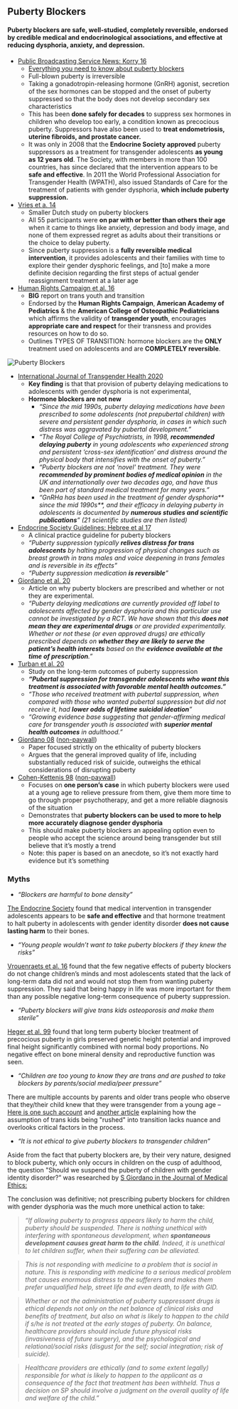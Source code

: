 ## Puberty Blockers
#### Puberty blockers are safe, well-studied, completely reversible, endorsed by credible medical and endocrinological associations, and effective at reducing dysphoria, anxiety, and depression.

*   [Public Broadcasting Service News: Korry 16](https://www.pbs.org/newshour/nation/puberty-blockers-may-improve-mental-health-transgender-adolescents)
    *   <span style="text-decoration:underline;">Everything you need to know about puberty blockers</span> 
    *   Full-blown puberty is irreversible
    *   Taking a gonadotropin-releasing hormone (GnRH) agonist, secretion of the sex hormones can be stopped and the onset of puberty suppressed so that the body does not develop secondary sex characteristics
    *   This has been **done safely for decades** to suppress sex hormones in children who develop too early, a condition known as precocious puberty. Suppressors have also been used to **treat endometriosis, uterine fibroids, and prostate cancer.**
    *   It was only in 2008 that the **Endocrine Society approved** puberty suppressors as a treatment for transgender adolescents **as young as 12 years old**. The Society, with members in more than 100 countries, has since declared that the intervention appears to be **safe and effective**.  In 2011 the World Professional Association for Transgender Health (WPATH), also issued Standards of Care for the treatment of patients with gender dysphoria, **which include puberty suppression.**
*   [Vries et a. 14](https://pediatrics.aappublications.org/content/early/2014/09/02/peds.2013-2958?sso=1&sso_redirect_count=1&nfstatus=401&nftoken=00000000-0000-0000-0000-000000000000&nfstatusdescription=ERROR%3a+No+local+token)
    *   Smaller Dutch study on puberty blockers
    *   All 55 participants were **on par with or better than others their age** when it came to things like anxiety, depression and body image, and none of them expressed regret as adults about their transitions or the choice to delay puberty.
    *   Since puberty suppression is a **fully reversible medical intervention**, it provides adolescents and their families with time to explore their gender dysphoric feelings, and [to] make a more definite decision regarding the first steps of actual gender reassignment treatment at a later age
*   [Human Rights Campaign et al. 16](https://assets2.hrc.org/files/documents/SupportingCaringforTransChildren.pdf)
    *   **BIG** report on trans youth and transition
    *   Endorsed by the **Human Rights Campaign**, **American Academy of Pediatrics** & the **American College of Osteopathic Pediatricians** which affirms the validity of **transgender youth**, encourages **appropriate care and respect** for their transness and provides resources on how to do so.
    *   Outlines TYPES OF TRANSITION: hormone blockers are the **ONLY** treatment used on adolescents and are **COMPLETELY reversible**.

![Puberty Blockers](https://raw.githubusercontent.com/NB419/source-library/master/images/puberty_blockers.png)

*   [International Journal of Transgender Health 2020](https://doi.org/10.1080/26895269.2020.1747768)
    *   **Key finding** is that that provision of puberty delaying medications to adolescents with gender dysphoria is not experimental, 
    *   **Hormone blockers are not new**
        *   _“Since the mid 1990s, puberty delaying medications have been prescribed to some adolescents (not prepubertal children) with severe and persistent gender dysphoria, in cases in which such distress was aggravated by pubertal development.”_
        *   _“The Royal College of Psychiatrists, in 1998, **recommended delaying puberty** in young adolescents who experienced  strong and persistent ‘cross-sex  identification’ and distress around the physical body that intensifies with the onset of puberty.”_
        *   _“Puberty blockers are not ‘novel' treatment. They were **recommended by prominent bodies of medical opinion** in the UK and internationally over two decades ago, and have thus been part of standard medical treatment for many years.”_
        *   _“GnRHa has been used in the treatment of gender dysphoria** since the mid 1990s**, and their efficacy in delaying puberty in adolescents is documented by **numerous studies and scientific publications**” (21 scientific studies are then listed)_
*   [Endocrine Society Guidelines: Hebree et al 17](https://academic.oup.com/jcem/article/102/11/3869/4157558)
    *   A clinical practice guideline for puberty blockers
    *   _“Puberty suppression typically **relives distress for trans adolescents** by halting progression of physical changes such as breast growth in trans males and voice deepening in trans females and is reversible in its effects”_
    *   _“Puberty suppression medication **is reversible**”_
*   [Giordano et al. 20](https://www.tandfonline.com/doi/full/10.1080/26895269.2020.1747768)
    *   Article on why puberty blockers are prescribed and whether or not they are experimental.
    *   _“Puberty delaying medications are currently provided off label to adolescents affected by gender dysphoria and this particular use cannot be investigated by a RCT. We have shown that this **does not mean they are experimental drugs** or are provided experimentally. Whether or not these (or even approved drugs) are ethically prescribed depends on **whether they are likely to serve the patient’s health interests** based on the **evidence available at the time of prescription**.”_
*   [Turban et al. 20](https://www.ncbi.nlm.nih.gov/pmc/articles/PMC7073269/)
    *   Study on the long-term outcomes of puberty suppression
    *   **_“Pubertal suppression for transgender adolescents who want this treatment is associated with favorable mental health outcomes.”_**
    *   _“Those who received treatment with pubertal suppression, when compared with those who wanted pubertal suppression but did not receive it, had **lower odds of lifetime suicidal ideation**”_
    *   _“Growing evidence base suggesting that gender-affirming medical care for transgender youth is associated with **superior mental health outcomes** in adulthood.”_
*   [Giordano 08](https://jme.bmj.com/content/34/8/580) ([non-paywall](https://scihub.wikicn.top/https://doi.org/10.1136/jme.2007.021097))
    *   Paper focused strictly on the ethicality of puberty blockers
    *   Argues that the general improved quality of life, including substantially reduced risk of suicide, outweighs the ethical considerations of disrupting puberty
*   [Cohen-Kettenis 98](https://pubmed.ncbi.nlm.nih.gov/9879847/) ([non-paywall](https://scihub.wikicn.top/https://doi.org/10.1007/s007870050073))
    *   Focuses on **one person’s case** in which puberty blockers were used at a young age to relieve pressure from them, give them more time to go through proper psychotherapy, and get a more reliable diagnosis of the situation
    *   Demonstrates that **puberty blockers can be used to more to help more accurately diagnose gender dysphoria**
    *   This should make puberty blockers an appealing option even to people who accept the science around being transgender but still believe that it’s mostly a trend
    *   Note: this paper is based on an anecdote, so it’s not exactly hard evidence but it’s something

### Myths


* *“Blockers are harmful to bone density”*

[The Endocrine Society](https://www.eurekalert.org/pub_releases/2013-06/tes-mii061513.php) found that medical intervention in transgender adolescents appears to be **safe and effective** and that hormone treatment to halt puberty in adolescents with gender identity disorder **does not cause lasting harm** to their bones.



* *“Young people wouldn’t want to take puberty blockers if they knew the risks”*

[Vrouenraets et al. 16](https://www.ncbi.nlm.nih.gov/pmc/articles/PMC4987409/) found that the few negative effects of puberty blockers do not change children’s minds and most adolescents stated that the lack of long-term data did not and would not stop them from wanting puberty suppression. They said that being happy in life was more important for them than any possible negative long-term consequence of puberty suppression.



* *“Puberty blockers will give trans kids osteoporosis and make them sterile”*

[Heger et al. 99](https://academic.oup.com/jcem/article/84/12/4583/2864749) found that long term puberty blocker treatment of precocious puberty in girls preserved genetic height potential and improved final height significantly combined with normal body proportions. No negative effect on bone mineral density and reproductive function was seen.



* *“Children are too young to know they are trans and are pushed to take blockers by parents/social media/peer pressure”*

There are multiple accounts by parents and older trans people who observe that they/their child knew that they were transgender from a young age – [Here is one such account](https://www.npr.org/templates/story/story.php?storyId=90273278) and [another article](https://www.thedailybeast.com/its-absurd-to-claim-that-trans-kids-are-being-rushed-into-transitioning) explaining how the assumption of trans kids being "rushed" into transition lacks nuance and overlooks critical factors in the process.



* *“It is not ethical to give puberty blockers to transgender children”*

Aside from the fact that puberty blockers are, by their very nature, designed to block puberty, which only occurs in children on the cusp of adulthood, the question "Should we suspend the puberty of children with gender identity disorder?” was researched by [S Giordano in the Journal of Medical Ethics:](https://docdro.id/xKro7DS)


The conclusion was definitive; not prescribing puberty blockers for children with gender dysphoria was the much more unethical action to take:


> _“If allowing puberty to progress appears likely to harm the child, puberty should be suspended. There is nothing unethical with interfering with spontaneous development, when **spontaneous development causes great harm to the child**. Indeed, it is unethical to let children suffer, when their suffering can be alleviated._


> _This is not responding with medicine to a problem that is social in nature. This is responding with medicine to a serious medical problem that causes enormous distress to the sufferers and makes them prefer unqualified help, street life and even death, to life with GID._


> _Whether or not the administration of puberty suppressant drugs is ethical depends not only on the net balance of clinical risks and benefits of treatment, but also on what is likely to happen to the child if s/he is not treated at the early stages of puberty. On balance, healthcare providers should include future physical risks (invasiveness of future surgery), and the psychological and relational/social risks (disgust for the self; social integration; risk of suicide)._


> _Healthcare providers are ethically (and to some extent legally) responsible for what is likely to happen to the applicant as a consequence of the fact that treatment has been withheld. Thus a decision on SP should involve a judgment on the overall quality of life and welfare of the child.”_

